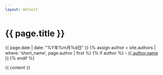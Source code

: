 ```yaml
---
layout: default
---
```


<h1>{{ page.title }}</h1>

<p>
  {{ page.date | date: "%Y年%m月%d日"  }}
  {% assign author = site.authors | where: 'short_name', page.author | first %}
  {% if author %}
    - <a href="{{ author.url }}">{{ author.name }}</a>
  {% endif %}
</p>

{{ content }}
